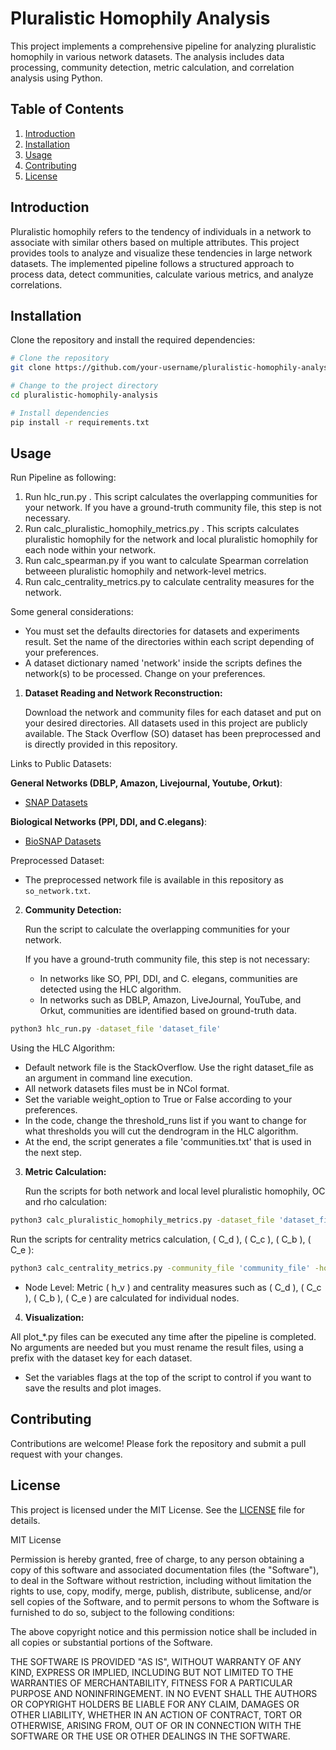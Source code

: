 # Pluralistic Homophily Analysis

This project implements a comprehensive pipeline for analyzing pluralistic homophily in various network datasets. The analysis includes data processing, community detection, metric calculation, and correlation analysis using Python.

## Table of Contents

1. [Introduction](#introduction)
2. [Installation](#installation)
3. [Usage](#usage)
4. [Contributing](#contributing)
5. [License](#license)

## Introduction

Pluralistic homophily refers to the tendency of individuals in a network to associate with similar others based on multiple attributes. This project provides tools to analyze and visualize these tendencies in large network datasets. The implemented pipeline follows a structured approach to process data, detect communities, calculate various metrics, and analyze correlations.

## Installation

Clone the repository and install the required dependencies:

```bash
# Clone the repository
git clone https://github.com/your-username/pluralistic-homophily-analysis.git

# Change to the project directory
cd pluralistic-homophily-analysis

# Install dependencies
pip install -r requirements.txt
```

## Usage

Run Pipeline as following:
1. Run hlc_run.py . This script calculates the overlapping communities for your network. If you have a ground-truth community file, this step is not necessary.
2. Run calc_pluralistic_homophily_metrics.py . This scripts calculates pluralistic homophily for the network and local pluralistic homophily for each node within your network.
3. Run calc_spearman.py if you want to calculate Spearman correlation betweeen pluralistic homophily and network-level metrics.
4. Run calc_centrality_metrics.py to calculate centrality measures for the network.

Some general considerations:

- You must set the defaults directories for datasets and experiments result. Set the name of the directories within each script depending of your preferences.
- A dataset dictionary named 'network' inside the scripts defines the network(s) to be processed. Change on your preferences.

1. **Dataset Reading and Network Reconstruction:**

   Download the network and community files for each dataset and put on your desired directories. All datasets used in this project are publicly available. The Stack Overflow (SO) dataset has been preprocessed and is directly provided in this repository.

Links to Public Datasets:

**General Networks (DBLP, Amazon, Livejournal, Youtube, Orkut)**: 
   - [SNAP Datasets](https://snap.stanford.edu/data/)

**Biological Networks (PPI, DDI, and C.elegans)**:
   - [BioSNAP Datasets](https://snap.stanford.edu/biodata/index.html)

Preprocessed Dataset:

   - The preprocessed network file is available in this repository as `so_network.txt`.

2. **Community Detection:**

   Run the script to calculate the overlapping communities for your network. 

   If you have a ground-truth community file, this step is not necessary:

   - In networks like SO, PPI, DDI, and C. elegans, communities are detected using the HLC algorithm.
   - In networks such as DBLP, Amazon, LiveJournal, YouTube, and Orkut, communities are identified based on ground-truth data.

```bash
python3 hlc_run.py -dataset_file 'dataset_file'
```

   Using the HLC Algorithm:

   - Default network file is the StackOverflow. Use the right dataset_file as an argument in command line execution.
   - All network datasets files must be in NCol format.
   - Set the variable weight_option to True or False according to your preferences.
   - In the code, change the threshold_runs list if you want to change for what thresholds you will cut the dendrogram in the HLC algorithm.
   - At the end, the script generates a file 'communities.txt' that is used in the next step.

3. **Metric Calculation:**

   Run the scripts for both network and local level pluralistic homophily, OC and rho calculation:

```bash
python3 calc_pluralistic_homophily_metrics.py -dataset_file 'dataset_file'
```

   Run the scripts for centrality metrics calculation, \( C_d \),  \( C_c \),  \( C_b \), \( C_e \):

```bash
python3 calc_centrality_metrics.py -community_file 'community_file' -homophily_file 'homophily_file'
```

   - Node Level: Metric \( h_v \) and centrality measures such as \( C_d \),  \( C_c \),  \( C_b \), \( C_e \) are calculated for individual nodes.

4. **Visualization:**

All plot_*.py files can be executed any time after the pipeline is completed. No arguments are needed but you must rename the result files, using a prefix with the dataset key for each dataset.

- Set the variables flags at the top of the script to control if you want to save the results and plot images.


##  Contributing

Contributions are welcome! Please fork the repository and submit a pull request with your changes.

## License

This project is licensed under the MIT License. See the [LICENSE](LICENSE) file for details.

MIT License

Permission is hereby granted, free of charge, to any person obtaining a copy of this software and associated documentation files (the "Software"), to deal in the Software without restriction, including without limitation the rights to use, copy, modify, merge, publish, distribute, sublicense, and/or sell copies of the Software, and to permit persons to whom the Software is furnished to do so, subject to the following conditions:

The above copyright notice and this permission notice shall be included in all copies or substantial portions of the Software.

THE SOFTWARE IS PROVIDED "AS IS", WITHOUT WARRANTY OF ANY KIND, EXPRESS OR IMPLIED, INCLUDING BUT NOT LIMITED TO THE WARRANTIES OF MERCHANTABILITY, FITNESS FOR A PARTICULAR PURPOSE AND NONINFRINGEMENT. IN NO EVENT SHALL THE AUTHORS OR COPYRIGHT HOLDERS BE LIABLE FOR ANY CLAIM, DAMAGES OR OTHER LIABILITY, WHETHER IN AN ACTION OF CONTRACT, TORT OR OTHERWISE, ARISING FROM, OUT OF OR IN CONNECTION WITH THE SOFTWARE OR THE USE OR OTHER DEALINGS IN THE SOFTWARE.

